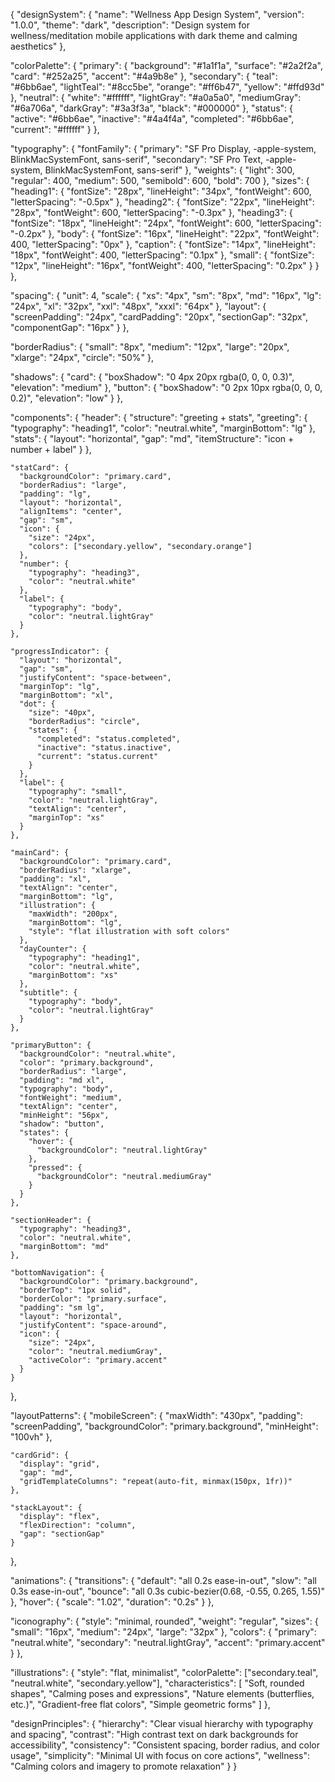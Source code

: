 {
"designSystem": {
"name": "Wellness App Design System",
"version": "1.0.0",
"theme": "dark",
"description": "Design system for wellness/meditation mobile applications with dark theme and calming aesthetics"
},

"colorPalette": {
"primary": {
"background": "#1a1f1a",
"surface": "#2a2f2a",
"card": "#252a25",
"accent": "#4a9b8e"
},
"secondary": {
"teal": "#6bb6ae",
"lightTeal": "#8cc5be",
"orange": "#ff6b47",
"yellow": "#ffd93d"
},
"neutral": {
"white": "#ffffff",
"lightGray": "#a0a5a0",
"mediumGray": "#6a706a",
"darkGray": "#3a3f3a",
"black": "#000000"
},
"status": {
"active": "#6bb6ae",
"inactive": "#4a4f4a",
"completed": "#6bb6ae",
"current": "#ffffff"
}
},

"typography": {
"fontFamily": {
"primary": "SF Pro Display, -apple-system, BlinkMacSystemFont, sans-serif",
"secondary": "SF Pro Text, -apple-system, BlinkMacSystemFont, sans-serif"
},
"weights": {
"light": 300,
"regular": 400,
"medium": 500,
"semibold": 600,
"bold": 700
},
"sizes": {
"heading1": {
"fontSize": "28px",
"lineHeight": "34px",
"fontWeight": 600,
"letterSpacing": "-0.5px"
},
"heading2": {
"fontSize": "22px",
"lineHeight": "28px",
"fontWeight": 600,
"letterSpacing": "-0.3px"
},
"heading3": {
"fontSize": "18px",
"lineHeight": "24px",
"fontWeight": 600,
"letterSpacing": "-0.2px"
},
"body": {
"fontSize": "16px",
"lineHeight": "22px",
"fontWeight": 400,
"letterSpacing": "0px"
},
"caption": {
"fontSize": "14px",
"lineHeight": "18px",
"fontWeight": 400,
"letterSpacing": "0.1px"
},
"small": {
"fontSize": "12px",
"lineHeight": "16px",
"fontWeight": 400,
"letterSpacing": "0.2px"
}
}
},

"spacing": {
"unit": 4,
"scale": {
"xs": "4px",
"sm": "8px",
"md": "16px",
"lg": "24px",
"xl": "32px",
"xxl": "48px",
"xxxl": "64px"
},
"layout": {
"screenPadding": "24px",
"cardPadding": "20px",
"sectionGap": "32px",
"componentGap": "16px"
}
},

"borderRadius": {
"small": "8px",
"medium": "12px",
"large": "20px",
"xlarge": "24px",
"circle": "50%"
},

"shadows": {
"card": {
"boxShadow": "0 4px 20px rgba(0, 0, 0, 0.3)",
"elevation": "medium"
},
"button": {
"boxShadow": "0 2px 10px rgba(0, 0, 0, 0.2)",
"elevation": "low"
}
},

"components": {
"header": {
"structure": "greeting + stats",
"greeting": {
"typography": "heading1",
"color": "neutral.white",
"marginBottom": "lg"
},
"stats": {
"layout": "horizontal",
"gap": "md",
"itemStructure": "icon + number + label"
}
},

    "statCard": {
      "backgroundColor": "primary.card",
      "borderRadius": "large",
      "padding": "lg",
      "layout": "horizontal",
      "alignItems": "center",
      "gap": "sm",
      "icon": {
        "size": "24px",
        "colors": ["secondary.yellow", "secondary.orange"]
      },
      "number": {
        "typography": "heading3",
        "color": "neutral.white"
      },
      "label": {
        "typography": "body",
        "color": "neutral.lightGray"
      }
    },

    "progressIndicator": {
      "layout": "horizontal",
      "gap": "sm",
      "justifyContent": "space-between",
      "marginTop": "lg",
      "marginBottom": "xl",
      "dot": {
        "size": "40px",
        "borderRadius": "circle",
        "states": {
          "completed": "status.completed",
          "inactive": "status.inactive",
          "current": "status.current"
        }
      },
      "label": {
        "typography": "small",
        "color": "neutral.lightGray",
        "textAlign": "center",
        "marginTop": "xs"
      }
    },

    "mainCard": {
      "backgroundColor": "primary.card",
      "borderRadius": "xlarge",
      "padding": "xl",
      "textAlign": "center",
      "marginBottom": "lg",
      "illustration": {
        "maxWidth": "200px",
        "marginBottom": "lg",
        "style": "flat illustration with soft colors"
      },
      "dayCounter": {
        "typography": "heading1",
        "color": "neutral.white",
        "marginBottom": "xs"
      },
      "subtitle": {
        "typography": "body",
        "color": "neutral.lightGray"
      }
    },

    "primaryButton": {
      "backgroundColor": "neutral.white",
      "color": "primary.background",
      "borderRadius": "large",
      "padding": "md xl",
      "typography": "body",
      "fontWeight": "medium",
      "textAlign": "center",
      "minHeight": "56px",
      "shadow": "button",
      "states": {
        "hover": {
          "backgroundColor": "neutral.lightGray"
        },
        "pressed": {
          "backgroundColor": "neutral.mediumGray"
        }
      }
    },

    "sectionHeader": {
      "typography": "heading3",
      "color": "neutral.white",
      "marginBottom": "md"
    },

    "bottomNavigation": {
      "backgroundColor": "primary.background",
      "borderTop": "1px solid",
      "borderColor": "primary.surface",
      "padding": "sm lg",
      "layout": "horizontal",
      "justifyContent": "space-around",
      "icon": {
        "size": "24px",
        "color": "neutral.mediumGray",
        "activeColor": "primary.accent"
      }
    }

},

"layoutPatterns": {
"mobileScreen": {
"maxWidth": "430px",
"padding": "screenPadding",
"backgroundColor": "primary.background",
"minHeight": "100vh"
},

    "cardGrid": {
      "display": "grid",
      "gap": "md",
      "gridTemplateColumns": "repeat(auto-fit, minmax(150px, 1fr))"
    },

    "stackLayout": {
      "display": "flex",
      "flexDirection": "column",
      "gap": "sectionGap"
    }

},

"animations": {
"transitions": {
"default": "all 0.2s ease-in-out",
"slow": "all 0.3s ease-in-out",
"bounce": "all 0.3s cubic-bezier(0.68, -0.55, 0.265, 1.55)"
},
"hover": {
"scale": "1.02",
"duration": "0.2s"
}
},

"iconography": {
"style": "minimal, rounded",
"weight": "regular",
"sizes": {
"small": "16px",
"medium": "24px",
"large": "32px"
},
"colors": {
"primary": "neutral.white",
"secondary": "neutral.lightGray",
"accent": "primary.accent"
}
},

"illustrations": {
"style": "flat, minimalist",
"colorPalette": ["secondary.teal", "neutral.white", "secondary.yellow"],
"characteristics": [
"Soft, rounded shapes",
"Calming poses and expressions",
"Nature elements (butterflies, etc.)",
"Gradient-free flat colors",
"Simple geometric forms"
]
},

"designPrinciples": {
"hierarchy": "Clear visual hierarchy with typography and spacing",
"contrast": "High contrast text on dark backgrounds for accessibility",
"consistency": "Consistent spacing, border radius, and color usage",
"simplicity": "Minimal UI with focus on core actions",
"wellness": "Calming colors and imagery to promote relaxation"
}
}
